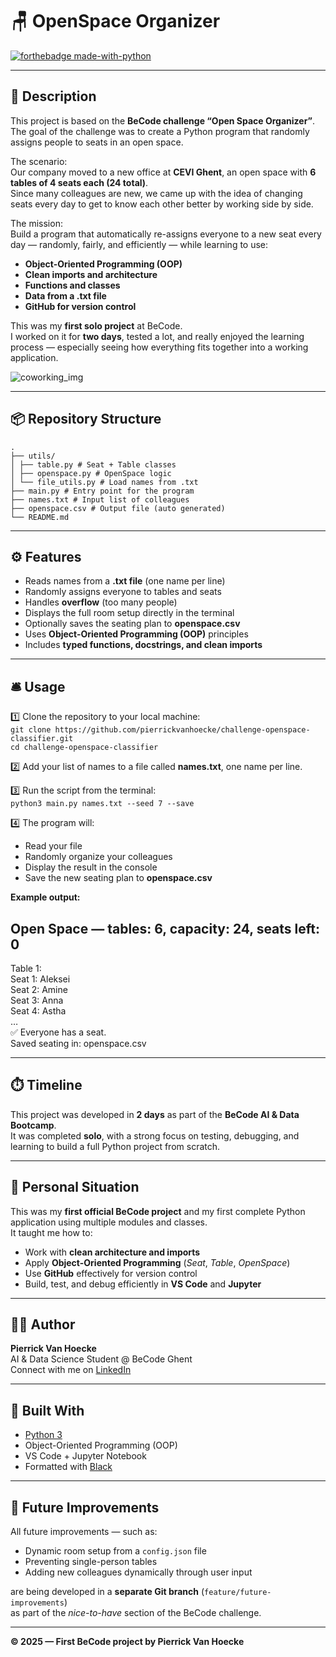 # 🪑 OpenSpace Organizer
[![forthebadge made-with-python](https://ForTheBadge.com/images/badges/made-with-python.svg)](https://www.python.org/)

---

## 🏢 Description

This project is based on the **BeCode challenge “Open Space Organizer”**.  
The goal of the challenge was to create a Python program that randomly assigns people to seats in an open space.  

The scenario:  
Our company moved to a new office at **CEVI Ghent**, an open space with **6 tables of 4 seats each (24 total)**.  
Since many colleagues are new, we came up with the idea of changing seats every day to get to know each other better by working side by side.  

The mission:  
Build a program that automatically re-assigns everyone to a new seat every day — randomly, fairly, and efficiently — while learning to use:
- **Object-Oriented Programming (OOP)**  
- **Clean imports and architecture**  
- **Functions and classes**  
- **Data from a .txt file**  
- **GitHub for version control**

This was my **first solo project** at BeCode.  
I worked on it for **two days**, tested a lot, and really enjoyed the learning process — especially seeing how everything fits together into a working application.

![coworking_img](https://images.unsplash.com/photo-1519389950473-47ba0277781c?w=600&auto=format&fit=crop&q=60&ixlib=rb-4.0.3&ixid=M3wxMjA3fDB8MHxzZWFyY2h8NDd8fGRpdmVyc2UlMjB0ZWFtfGVufDB8fDB8fHwy)

---

## 📦 Repository Structure

```
.
├── utils/
│ ├── table.py # Seat + Table classes
│ ├── openspace.py # OpenSpace logic
│ └── file_utils.py # Load names from .txt
├── main.py # Entry point for the program
├── names.txt # Input list of colleagues
├── openspace.csv # Output file (auto generated)
└── README.md

```

---
## ⚙️ Features

- Reads names from a **.txt file** (one name per line)  
- Randomly assigns everyone to tables and seats  
- Handles **overflow** (too many people)  
- Displays the full room setup directly in the terminal  
- Optionally saves the seating plan to **openspace.csv**  
- Uses **Object-Oriented Programming (OOP)** principles  
- Includes **typed functions, docstrings, and clean imports**

---

## 🛎️ Usage

1️⃣ Clone the repository to your local machine:  
`git clone https://github.com/pierrickvanhoecke/challenge-openspace-classifier.git`  
`cd challenge-openspace-classifier`

2️⃣ Add your list of names to a file called **names.txt**, one name per line.  

3️⃣ Run the script from the terminal:  
`python3 main.py names.txt --seed 7 --save`

4️⃣ The program will:  
- Read your file  
- Randomly organize your colleagues  
- Display the result in the console  
- Save the new seating plan to **openspace.csv**

**Example output:**

Open Space — tables: 6, capacity: 24, seats left: 0  
-----------------------------------------------  
Table 1:  
  Seat 1: Aleksei  
  Seat 2: Amine  
  Seat 3: Anna  
  Seat 4: Astha  
…  
✅ Everyone has a seat.  
Saved seating in: openspace.csv  

---

## ⏱️ Timeline

This project was developed in **2 days** as part of the **BeCode AI & Data Bootcamp**.  
It was completed **solo**, with a strong focus on testing, debugging, and learning to build a full Python project from scratch.

---

## 📌 Personal Situation

This was my **first official BeCode project** and my first complete Python application using multiple modules and classes.  
It taught me how to:  
- Work with **clean architecture and imports**  
- Apply **Object-Oriented Programming** (*Seat*, *Table*, *OpenSpace*)  
- Use **GitHub** effectively for version control  
- Build, test, and debug efficiently in **VS Code** and **Jupyter**

---

## 👨‍💻 Author

**Pierrick Van Hoecke**  
AI & Data Science Student @ BeCode Ghent  
Connect with me on [LinkedIn](https://www.linkedin.com/in/pierrick-van-hoecke/)

---

## 🧰 Built With

- [Python 3](https://www.python.org/)  
- Object-Oriented Programming (OOP)  
- VS Code + Jupyter Notebook  
- Formatted with [Black](https://pypi.org/project/black/)

---

## 🏁 Future Improvements

All future improvements — such as:  
- Dynamic room setup from a `config.json` file  
- Preventing single-person tables  
- Adding new colleagues dynamically through user input  

are being developed in a **separate Git branch** (`feature/future-improvements`)  
as part of the *nice-to-have* section of the BeCode challenge.

---

**© 2025 — First BeCode project by Pierrick Van Hoecke**